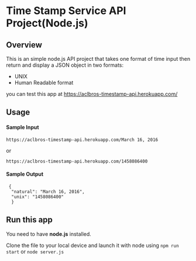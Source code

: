 # Time Stamp Service API Project(Node.js)

## Overview
  This is an simple node.js API project that takes one format of time input then
  return and display a JSON object in two formats:
 
  - UNIX
  - Human Readable format
  
you  can test this app at https://aclbros-timestamp-api.herokuapp.com/

## Usage
#### Sample Input
```
https://aclbros-timestamp-api.herokuapp.com/March 16, 2016
```
or 
```
https://aclbros-timestamp-api.herokuapp.com/1458086400
```

#### Sample Output
```
 {
  "natural": "March 16, 2016",
  "unix": "1458086400"
  }
```
## Run this app

You need to have **node.js** installed.

Clone the file to your local device and launch it with node using  ```npm run start``` or ```node server.js```